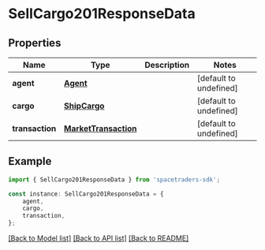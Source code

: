 # SellCargo201ResponseData


## Properties

Name | Type | Description | Notes
------------ | ------------- | ------------- | -------------
**agent** | [**Agent**](Agent.md) |  | [default to undefined]
**cargo** | [**ShipCargo**](ShipCargo.md) |  | [default to undefined]
**transaction** | [**MarketTransaction**](MarketTransaction.md) |  | [default to undefined]

## Example

```typescript
import { SellCargo201ResponseData } from 'spacetraders-sdk';

const instance: SellCargo201ResponseData = {
    agent,
    cargo,
    transaction,
};
```

[[Back to Model list]](../README.md#documentation-for-models) [[Back to API list]](../README.md#documentation-for-api-endpoints) [[Back to README]](../README.md)
